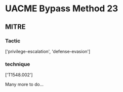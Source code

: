 # UACME Bypass Method 23

## MITRE

### Tactic
['privilege-escalation', 'defense-evasion']

### technique
['T1548.002']

Many more to do...
